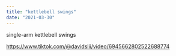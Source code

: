 ```yaml
---
title: "kettlebell swings"
date: "2021-03-30"
---
```


single-arm kettlebell swings

https://www.tiktok.com/@davidslii/video/6945662802522688774